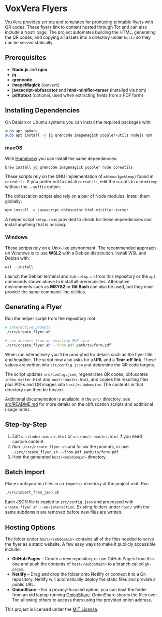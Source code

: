 # VoxVera Flyers

VoxVera provides scripts and templates for producing printable flyers with QR codes. These flyers link to content hosted through Tor and can also include a Nostr page. The project automates building the HTML, generating the QR codes, and copying all assets into a directory under `host/` so they can be served statically.

## Prerequisites
- **Node.js** and **npm**
- **jq**
- **qrencode**
- **ImageMagick** (`convert`)
- **javascript-obfuscator** and **html-minifier-terser** (installed via npm)
- **pdftotext** (optional, used when extracting fields from a PDF form)

## Installing Dependencies

On Debian or Ubuntu systems you can install the required packages with:

```bash
sudo apt update
sudo apt install -y jq qrencode imagemagick poppler-utils nodejs npm
```

### macOS

With [Homebrew](https://brew.sh) you can install the same dependencies:

```bash
brew install jq qrencode imagemagick poppler node coreutils
```

These scripts rely on the GNU implementation of `mktemp` (`gmktemp`) found in
`coreutils`. If you prefer not to install `coreutils`, edit the scripts to use
`mktemp` without the `--suffix` option.

The obfuscation scripts also rely on a pair of Node modules. Install them
globally:

```bash
npm install -g javascript-obfuscator html-minifier-terser
```

A helper script `setup.sh` is provided to check for these dependencies and
install anything that is missing.

### Windows

These scripts rely on a Unix-like environment. The recommended approach on
Windows is to use **WSL2** with a Debian distribution. Install WSL and Debian
with:

```powershell
wsl --install
```

Launch the Debian terminal and run `setup.sh` from this repository or the
`apt` commands shown above to install all prerequisites. Alternative
environments such as **MSYS2** or **Git Bash** can also be used, but they must
provide the same command-line utilities.

## Generating a Flyer
Run the helper script from the repository root:

```bash
# interactive prompts
./src/create_flyer.sh

# use answers from an existing PDF form
./src/create_flyer.sh --from-pdf path/to/form.pdf
```

When run interactively you'll be prompted for details such as the flyer title
and headline. The script now also asks for a **URL** and a **Tear-off link**.
These values are written into `src/config.json` and determine the QR code
targets.

The script updates `src/config.json`, regenerates QR codes, obfuscates `index-master.html` and `nostr-master.html`, and copies the resulting files plus PDFs and QR images into `host/<subdomain>`. The contents in that directory can then be hosted.

Additional documentation is available in the `src/` directory; see [src/README.md](src/README.md) for more details on the obfuscation scripts and additional usage notes.

## Step-by-Step
1. Edit `src/index-master.html` or `src/nostr-master.html` if you need custom content.
2. Run `./src/create_flyer.sh` and follow the prompts, or use `./src/create_flyer.sh --from-pdf path/to/form.pdf`.
3. Host the generated `host/<subdomain>` directory.

## Batch Import
Place configuration files in an `imports/` directory at the project root. Run

```bash
./src/import_from_json.sh
```

Each JSON file is copied to `src/config.json` and processed with
`create_flyer.sh --no-interaction`. Existing folders under `host/` with the
same subdomain are removed before new files are written.

## Hosting Options
The folder under `host/<subdomain>` contains all of the files needed to serve
the flyer as a static website. A few easy ways to make it publicly accessible
include:

- **GitHub Pages** – Create a new repository or use GitHub Pages from this one
  and push the contents of `host/<subdomain>` to a branch called `gh-pages`.
- **Netlify** – Drag and drop the folder onto Netlify or connect it to a Git
  repository. Netlify will automatically deploy the static files and provide a
  public URL.
- **OnionShare** – For a privacy‑focused option, you can host the folder from
  an old laptop running [OnionShare](https://onionshare.org). OnionShare shares
  the files over Tor, allowing others to access them using the provided onion
  address.

This project is licensed under the [MIT License](./LICENSE).
